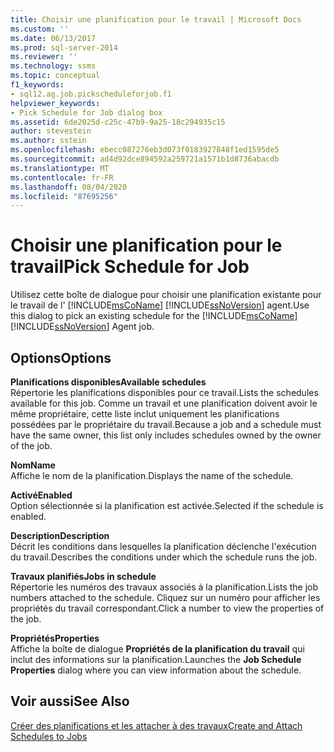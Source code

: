 ```yaml
---
title: Choisir une planification pour le travail | Microsoft Docs
ms.custom: ''
ms.date: 06/13/2017
ms.prod: sql-server-2014
ms.reviewer: ''
ms.technology: ssms
ms.topic: conceptual
f1_keywords:
- sql12.ag.job.pickscheduleforjob.f1
helpviewer_keywords:
- Pick Schedule for Job dialog box
ms.assetid: 6de2025d-c25c-47b9-9a25-18c294935c15
author: stevestein
ms.author: sstein
ms.openlocfilehash: ebecc087276eb3d073f0183927848f1ed1595de5
ms.sourcegitcommit: ad4d92dce894592a259721a1571b1d8736abacdb
ms.translationtype: MT
ms.contentlocale: fr-FR
ms.lasthandoff: 08/04/2020
ms.locfileid: "87695256"
---
```

# <a name="pick-schedule-for-job"></a><span data-ttu-id="4eca7-102">Choisir une planification pour le travail</span><span class="sxs-lookup"><span data-stu-id="4eca7-102">Pick Schedule for Job</span></span>
  <span data-ttu-id="4eca7-103">Utilisez cette boîte de dialogue pour choisir une planification existante pour le travail de l' [!INCLUDE[msCoName](../../includes/msconame-md.md)] [!INCLUDE[ssNoVersion](../../includes/ssnoversion-md.md)] agent.</span><span class="sxs-lookup"><span data-stu-id="4eca7-103">Use this dialog to pick an existing schedule for the [!INCLUDE[msCoName](../../includes/msconame-md.md)] [!INCLUDE[ssNoVersion](../../includes/ssnoversion-md.md)] Agent job.</span></span>  
  
## <a name="options"></a><span data-ttu-id="4eca7-104">Options</span><span class="sxs-lookup"><span data-stu-id="4eca7-104">Options</span></span>  
 <span data-ttu-id="4eca7-105">**Planifications disponibles**</span><span class="sxs-lookup"><span data-stu-id="4eca7-105">**Available schedules**</span></span>  
 <span data-ttu-id="4eca7-106">Répertorie les planifications disponibles pour ce travail.</span><span class="sxs-lookup"><span data-stu-id="4eca7-106">Lists the schedules available for this job.</span></span> <span data-ttu-id="4eca7-107">Comme un travail et une planification doivent avoir le même propriétaire, cette liste inclut uniquement les planifications possédées par le propriétaire du travail.</span><span class="sxs-lookup"><span data-stu-id="4eca7-107">Because a job and a schedule must have the same owner, this list only includes schedules owned by the owner of the job.</span></span>  
  
 <span data-ttu-id="4eca7-108">**Nom**</span><span class="sxs-lookup"><span data-stu-id="4eca7-108">**Name**</span></span>  
 <span data-ttu-id="4eca7-109">Affiche le nom de la planification.</span><span class="sxs-lookup"><span data-stu-id="4eca7-109">Displays the name of the schedule.</span></span>  
  
 <span data-ttu-id="4eca7-110">**Activé**</span><span class="sxs-lookup"><span data-stu-id="4eca7-110">**Enabled**</span></span>  
 <span data-ttu-id="4eca7-111">Option sélectionnée si la planification est activée.</span><span class="sxs-lookup"><span data-stu-id="4eca7-111">Selected if the schedule is enabled.</span></span>  
  
 <span data-ttu-id="4eca7-112">**Description**</span><span class="sxs-lookup"><span data-stu-id="4eca7-112">**Description**</span></span>  
 <span data-ttu-id="4eca7-113">Décrit les conditions dans lesquelles la planification déclenche l'exécution du travail.</span><span class="sxs-lookup"><span data-stu-id="4eca7-113">Describes the conditions under which the schedule runs the job.</span></span>  
  
 <span data-ttu-id="4eca7-114">**Travaux planifiés**</span><span class="sxs-lookup"><span data-stu-id="4eca7-114">**Jobs in schedule**</span></span>  
 <span data-ttu-id="4eca7-115">Répertorie les numéros des travaux associés à la planification.</span><span class="sxs-lookup"><span data-stu-id="4eca7-115">Lists the job numbers attached to the schedule.</span></span> <span data-ttu-id="4eca7-116">Cliquez sur un numéro pour afficher les propriétés du travail correspondant.</span><span class="sxs-lookup"><span data-stu-id="4eca7-116">Click a number to view the properties of the job.</span></span>  
  
 <span data-ttu-id="4eca7-117">**Propriétés**</span><span class="sxs-lookup"><span data-stu-id="4eca7-117">**Properties**</span></span>  
 <span data-ttu-id="4eca7-118">Affiche la boîte de dialogue **Propriétés de la planification du travail** qui inclut des informations sur la planification.</span><span class="sxs-lookup"><span data-stu-id="4eca7-118">Launches the **Job Schedule Properties** dialog where you can view information about the schedule.</span></span>  
  
## <a name="see-also"></a><span data-ttu-id="4eca7-119">Voir aussi</span><span class="sxs-lookup"><span data-stu-id="4eca7-119">See Also</span></span>  
 [<span data-ttu-id="4eca7-120">Créer des planifications et les attacher à des travaux</span><span class="sxs-lookup"><span data-stu-id="4eca7-120">Create and Attach Schedules to Jobs</span></span>](create-and-attach-schedules-to-jobs.md)  
  
  
